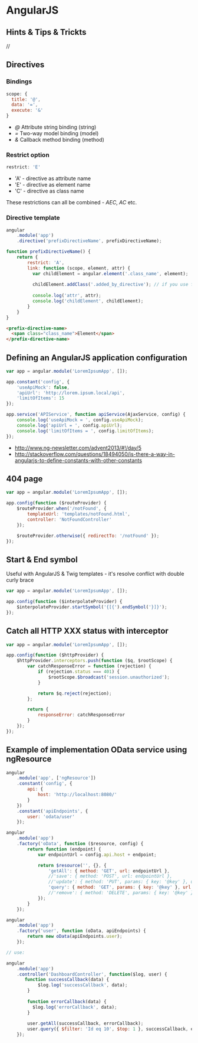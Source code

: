 # AngularJS

## Hints & Tips & Trickts

// 

## Directives

### Bindings

```js
scope: {
  title: '@',
  data: '=',
  execute: '&'
}
```

- *@* Attribute string binding (string)
- *=* Two-way model binding (model)
- *&* Callback method binding (method)
 
### Restrict option

```js
restrict: 'E'
```

- 'A' - directive as attribute name
- 'E' - directive as element name
- 'C' - directive as class name

These restrictions can all be combined - *AEC*, *AC* etc.

### Directive template

```js
angular
    .module('app')
    .directive('prefixDirectiveName', prefixDirectiveName);

function prefixDirectiveName() {
    return {
        restrict: 'A',
        link: function (scope, element, attr) {
          var childElement = angular.element('.class_name', element);
          
          childElement.addClass('.added_by_directive'); // if you use full jQuery lib
          
          console.log('attr', attr);
          console.log('childElement', childElement);
        }
    }
}
```

```html
<prefix-directive-name>
  <span class="class_name">Element</span>
</prefix-directive-name>
```

## Defining an AngularJS application configuration

```js
var app = angular.module('LoremIpsumApp', []);

app.constant('config', {
    'useApiMock': false,
    'apiUrl': 'http://lorem.ipsum.local/api',
    'limitOfItems': 15
});

app.service('APIService', function apiService(AjaxService, config) {
    console.log('useApiMock = ', config.useApiMock);
    console.log('apiUrl = ', config.apiUrl);
    console.log('limitOfItems = ', config.limitOfItems);
});
```

- http://www.ng-newsletter.com/advent2013/#!/day/5
- http://stackoverflow.com/questions/18494050/is-there-a-way-in-angularjs-to-define-constants-with-other-constants

## 404 page

```js
var app = angular.module('LoremIpsumApp', []);

app.config(function ($routeProvider) {
    $routeProvider.when('/notFound', {
        templateUrl: 'templates/notFound.html',
        controller: 'NotFoundController'
    });

    $routeProvider.otherwise({ redirectTo: '/notFound' });
});
```

## Start & End symbol

Useful with AngularJS & Twig templates - it's resolve conflict with double curly brace

```js
var app = angular.module('LoremIpsumApp', []);

app.config(function ($interpolateProvider) {
    $interpolateProvider.startSymbol('{[{').endSymbol('}]}');
});
```

## Catch all HTTP XXX status with interceptor

```js
var app = angular.module('LoremIpsumApp', []);

app.config(function ($httpProvider) {
    $httpProvider.interceptors.push(function ($q, $rootScope) {
        var catchResponseError = function (rejection) {
            if (rejection.status === 401) {
                $rootScope.$broadcast('session.unauthorized');
            }

            return $q.reject(rejection);
        };

        return {
            responseError: catchResponseError
        }
    });
});
```

## Example of implementation OData service using ngResource

```js
angular
    .module('app', ['ngResource'])
    .constant('config', {
        api: {
            host: 'http://localhost:8080/'
        }
    })
    .constant('apiEndpoints', {
        user: 'odata/user'
    });

angular
    .module('app')
    .factory('oData', function ($resource, config) {
        return function (endpoint) {
            var endpointUrl = config.api.host + endpoint;

            return $resource('', {}, {
                'getAll': { method: 'GET', url: endpointUrl },
                //'save': { method: 'POST', url: endpointUrl },
                //'update': { method: 'PUT', params: { key: '@key' }, url: endpointUrl + '(:key)' },
                'query': { method: 'GET', params: { key: '@key' }, url: endpointUrl + '(:key)' },
                //'remove': { method: 'DELETE', params: { key: '@key' }, url: endpointUrl + '(:key)' }
            });
        }
    });

angular
    .module('app')
    .factory('user', function (oData, apiEndpoints) {
        return new oData(apiEndpoints.user);
    });

// use:

angular
    .module('app')
    .controller('DashboardController', function($log, user) {
       function successCallback(data) {
            $log.log('successCallback', data);
        }
        
        function errorCallback(data) {
          $log.log('errorCallback', data);
        }
        
        user.getAll(successCallback, errorCallback);
        user.query({ $filter: 'Id eq 10', $top: 1 }, successCallback, errorCallback); 
    });
```
